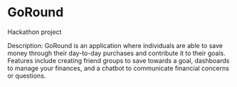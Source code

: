 # GoRound
Hackathon project

Description: GoRound is an application where individuals are able to save money through their day-to-day purchases and contribute it to their goals. Features include creating friend groups to save towards a goal, dashboards to manage your finances, and a chatbot to communicate financial concerns or questions. 
